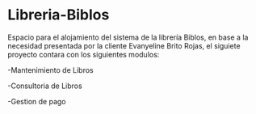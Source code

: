 # Libreria-Biblos
Espacio para el alojamiento del sistema de la librería Biblos, en base a la necesidad presentada por la cliente Evanyeline Brito Rojas, el siguiete proyecto contara con los siguientes modulos:  

-Mantenimiento de Libros 

-Consultoria de Libros 

-Gestion de pago
